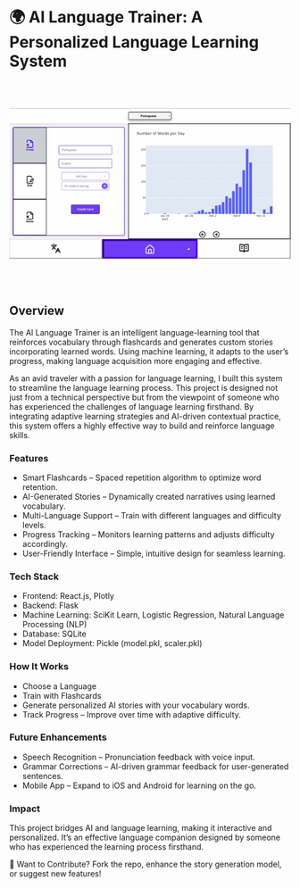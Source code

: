 # 🌍 AI Language Trainer: A Personalized Language Learning System
<br><br>
<p align="center">
  <img src="assets/demo.gif" />
</p>
<br><br>

## Overview
The AI Language Trainer is an intelligent language-learning tool that reinforces vocabulary through flashcards and generates custom stories incorporating learned words. Using machine learning, it adapts to the user’s progress, making language acquisition more engaging and effective.

As an avid traveler with a passion for language learning, I built this system to streamline the language learning process. This project is designed not just from a technical perspective but from the viewpoint of someone who has experienced the challenges of language learning firsthand. By integrating adaptive learning strategies and AI-driven contextual practice, this system offers a highly effective way to build and reinforce language skills.


### Features
  - Smart Flashcards – Spaced repetition algorithm to optimize word retention.
  - AI-Generated Stories – Dynamically created narratives using learned vocabulary.
  - Multi-Language Support – Train with different languages and difficulty levels.
  - Progress Tracking – Monitors learning patterns and adjusts difficulty accordingly.
  - User-Friendly Interface – Simple, intuitive design for seamless learning.

### Tech Stack
  - Frontend: React.js, Plotly
  - Backend: Flask
  - Machine Learning: SciKit Learn, Logistic Regression, Natural Language Processing (NLP)
  - Database: SQLite
  - Model Deployment: Pickle (model.pkl, scaler.pkl)

### How It Works
  - Choose a Language
  - Train with Flashcards
  - Generate personalized AI stories with your vocabulary words.
  - Track Progress – Improve over time with adaptive difficulty.

### Future Enhancements
  - Speech Recognition – Pronunciation feedback with voice input.
  - Grammar Corrections – AI-driven grammar feedback for user-generated sentences.
  - Mobile App – Expand to iOS and Android for learning on the go.

### Impact
This project bridges AI and language learning, making it interactive and personalized. It’s an effective language companion designed by someone who has experienced the learning process firsthand.


🚀 Want to Contribute?
Fork the repo, enhance the story generation model, or suggest new features!
